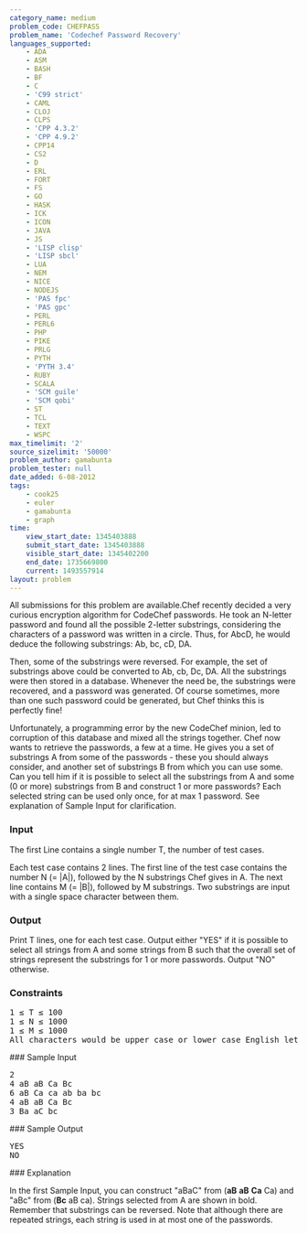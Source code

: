 ```yaml
---
category_name: medium
problem_code: CHEFPASS
problem_name: 'Codechef Password Recovery'
languages_supported:
    - ADA
    - ASM
    - BASH
    - BF
    - C
    - 'C99 strict'
    - CAML
    - CLOJ
    - CLPS
    - 'CPP 4.3.2'
    - 'CPP 4.9.2'
    - CPP14
    - CS2
    - D
    - ERL
    - FORT
    - FS
    - GO
    - HASK
    - ICK
    - ICON
    - JAVA
    - JS
    - 'LISP clisp'
    - 'LISP sbcl'
    - LUA
    - NEM
    - NICE
    - NODEJS
    - 'PAS fpc'
    - 'PAS gpc'
    - PERL
    - PERL6
    - PHP
    - PIKE
    - PRLG
    - PYTH
    - 'PYTH 3.4'
    - RUBY
    - SCALA
    - 'SCM guile'
    - 'SCM qobi'
    - ST
    - TCL
    - TEXT
    - WSPC
max_timelimit: '2'
source_sizelimit: '50000'
problem_author: gamabunta
problem_tester: null
date_added: 6-08-2012
tags:
    - cook25
    - euler
    - gamabunta
    - graph
time:
    view_start_date: 1345403888
    submit_start_date: 1345403888
    visible_start_date: 1345402200
    end_date: 1735669800
    current: 1493557914
layout: problem
---
```

All submissions for this problem are available.Chef recently decided a very curious encryption algorithm for CodeChef passwords. He took an N-letter password and found all the possible
2-letter substrings, considering the characters of a password was written in a circle. Thus, for AbcD, he would deduce the following
substrings: Ab, bc, cD, DA.

Then, some of the substrings were reversed. For example, the set of substrings above could be converted to Ab, cb, Dc, DA. All
the substrings were then stored in a database. Whenever the need be, the substrings were recovered, and a password was generated. Of course
sometimes, more than one such password could be generated, but Chef thinks this is perfectly fine!

Unfortunately, a programming error by the new CodeChef minion, led to corruption of this database and mixed all the strings together.
Chef now wants to retrieve the passwords, a few at a time. He gives you a set of substrings A from some of the passwords - these you
should always consider, and another set of substrings B from which you can use some. Can you tell him if it is possible to select all the substrings
from A and some (0 or more) substrings from B and construct 1 or more passwords? Each selected string can be used only once, for at max 1
password. See explanation of Sample Input for clarification.

### Input

The first Line contains a single number T, the number of test cases.

Each test case contains 2 lines.
The first line of the test case contains the number N (= |A|), followed by the N substrings Chef gives in A. The next line contains
M (= |B|), followed by M substrings. Two substrings are input with a single space character between them.

### Output

Print T lines, one for each test case. Output either "YES" if it is possible to select all strings from A and some strings from B
such that the overall set of strings represent the substrings for 1 or more passwords. Output "NO" otherwise.

### Constraints

<pre>1 ≤ T ≤ 100
1 ≤ N ≤ 1000
1 ≤ M ≤ 1000
All characters would be upper case or lower case English letters. Passwords are case sensitive.
</pre>### Sample Input

<pre>2
4 aB aB Ca Bc
6 aB Ca ca ab ba bc
4 aB aB Ca Bc
3 Ba aC bc
</pre>### Sample Output

<pre>YES
NO
</pre>### Explanation

In the first Sample Input, you can construct "aBaC" from (**aB** **aB** **Ca** Ca) and
"aBc" from (**Bc** aB ca). Strings selected from A are shown in bold. Remember that substrings can be reversed. Note
that although there are repeated strings, each string is used in at most one of the passwords.
